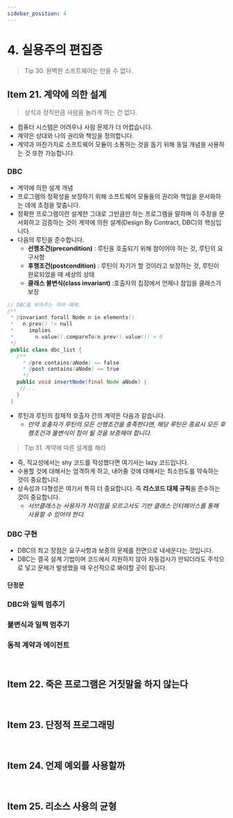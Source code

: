 ```yaml
---
sidebar_position: 4
---
```


# 4. 실용주의 편집증

> Tip 30. 완벽한 소프트웨어는 만들 수 없다.

## Item 21. 계약에 의한 설계

> 상식과 정직만큼 사람을 놀라게 하는 건 없다.

- 컴퓨터 시스템은 어려우나 사람 문제가 더 어렵습니다.
- 계약은 상대와 나의 권리와 책임을 정의합니다.
- 계약과 마찬가지로 소프트웨어 모듈이 소통하는 것을 돕기 위해 동일 개념을 사용하는 것 또한 가능합니다.

### DBC

- 계약에 의한 설계 개념
- 프로그램의 정확성을 보장하기 위해 소프트웨어 모듈들의 권리와 책임을 문서화하는 데에 초점을 맞춥니다.
- 정확한 프로그램이란 설계한 그대로 그만큼만 하는 프로그램을 말하며 이 주장을 문서화하고 검증하는 것이 계약에 의한 설계(Design By Contract, DBC)의 핵심입니다.
- 다음의 루틴을 준수합니다.
  - **선행조건(precondition)** : 루틴을 호출되기 위해 참이어야 하는 것, 루틴의 요구사항
  - **후행조건(postcondition)** : 루틴이 자기가 할 것이라고 보장하는 것, 루틴이 완료되었을 때 세상의 상태
  - **클래스 불변식(class invariant)** :호출자의 칩장에서 언제나 참임을 클래스가 보장

```java
// DBC를 보여주는 자바 예제.
/**
 * @invariant forall Node n in elements()
 *   n.prev() != null
 *     implies
 *       n.value().compareTo(n.prev().value()) > 0
 */
 public class dbc_list {
   /**
     * @pre contains(aNode) == false
     * @post contains(aNode) == true
     */
   public void insertNode(final Node aNode) {
    //...
   }
 }

```

- 루틴과 루틴의 잠재적 호출자 간의 계약은 다음과 같습니다.
  - _만약 호출자가 루틴의 모든 선행조건을 충족한다면, 해당 루틴은 종료시 모든 후행조건과 불변식이 참이 될 것을 보증해야 합니다._

> Tip 31. 계약에 따른 설계를 해라

- 즉, 직교성에서는 shy 코드를 작성했다면 여기서는 lazy 코드입니다.
- 수용할 것에 대해서는 엄격하게 하고, 내어줄 것에 대해서는 최소한도를 약속하는 것이 중요합니다.
- 상속성과 다형성은 여기서 특히 더 중요합니다. 즉 **리스코드 대체 규칙**을 준수하는 것이 중요합니다.
  - _서브클래스는 사용자가 차이점을 모르고서도 기반 클래스 인터페이스를 통해 사용할 수 있어야 한다._

### DBC 구현

- DBC의 최고 장점은 요구사항과 보증의 문제를 전면으로 내세운다는 것입니다.
- DBC는 결국 설계 기법이며 코드에서 지원하지 않아 자동검사가 안되더라도 주석으로 넣고 문제가 발생했을 때 우선적으로 봐야할 곳이 됩니다.

#### 단정문

### DBC와 일찍 멈추기

### 불변식과 일찍 멈추기

### 동적 계약과 에이전트

<br/>

## Item 22. 죽은 프로그램은 거짓말을 하지 않는다

<br/>

## Item 23. 단정적 프로그래밍

<br/>

## Item 24. 언제 예외를 사용할까

<br/>

## Item 25. 리소스 사용의 균형
